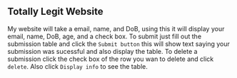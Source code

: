 ## Totally Legit Website


My website will take a email, name, and DoB, using this it will display your email, name, DoB, age, and a check box. To submit just fill out the submission table and click the `Submit button`
this will show text saying your submission was sucessful and also display the table. To delete a submission click the check box of the row you wan to delete and click `delete`. Also click `Display info` to see the table. 
